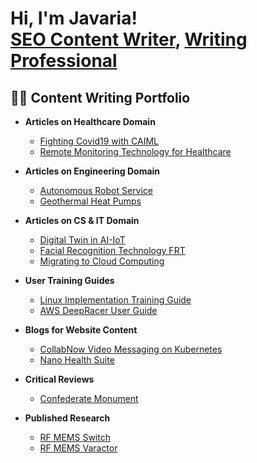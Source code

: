 <h1>Hi, I'm Javaria! <br/><a href="https://github.com/javyNadeem">SEO Content Writer</a>, <a href="https://www.linkedin.com/in/javaria-nadeem-5294a547/">Writing Professional</a></h1>

<h2>👨‍💻 Content Writing Portfolio</h2>

- <b>Articles on Healthcare Domain</b>
  - [Fighting Covid19 with CAIML](https://github.com/JavyNadeem/Fighting-Covid19-with-CAIML.git)
  - [Remote Monitoring Technology for Healthcare](https://github.com/JavyNadeem/RMTHealthcare.git)
  
- <b>Articles on Engineering Domain</b>
  - [Autonomous Robot Service](https://github.com/javyNadeem/Sentinel-Lab)
  - [Geothermal Heat Pumps](https://github.com/javyNadeem/Jwipe.PowerShell)

- <b>Articles on CS & IT Domain</b>
  - [Digital Twin in AI-IoT](https://github.com/javyNadeem/Sentinel-Lab)
  - [Facial Recognition Technology FRT](https://github.com/javyNadeem/Jwipe.PowerShell)
  - [Migrating to Cloud Computing](https://github.com/javyNadeem/Jwipe.PowerShell)
 
- <b>User Training Guides</b>
  - [Linux Implementation Training Guide](https://github.com/javyNadeem/Sentinel-Lab)
  - [AWS DeepRacer User Guide](https://github.com/javyNadeem/Jwipe.PowerShell)
  
- <b>Blogs for Website Content</b>
  - [CollabNow Video Messaging on Kubernetes](https://github.com/javyNadeem/Sentinel-Lab)
  - [Nano Health Suite](https://github.com/javyNadeem/Sentinel-Lab)
  
- <b>Critical Reviews</b>
  - [Confederate Monument](https://github.com/javyNadeem/Sentinel-Lab)
  
- <b>Published Research</b>
  - [RF MEMS Switch](https://github.com/javyNadeem/Package-Delivery-Pathfinding-Algorithm)
  - [RF MEMS Varactor](https://github.com/javyNadeem/Package-Delivery-Pathfinding-Algorithm)


<!--
**javyNadeem/javyNadeem** is a ✨ _special_ ✨ repository because its `README.md` (this file) appears on your GitHub profile.

Here are some ideas to get you started:

- 🔭 I’m currently working on ...
- 🌱 I’m currently learning ...
- 👯 I’m looking to collaborate on ...
- 🤔 I’m looking for help with ...
- 💬 Ask me about ...
- 📫 How to reach me: ...
- 😄 Pronouns: ...
- ⚡ Fun fact: ...
-->

